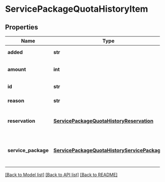 # ServicePackageQuotaHistoryItem

## Properties
Name | Type | Description | Notes
------------ | ------------- | ------------- | -------------
**added** | **str** | Added time of quota history entry. | 
**amount** | **int** | the amount of quota usage, negative or positive | 
**id** | **str** | Service package quota history id. | 
**reason** | **str** | Type of quota usage entry. | 
**reservation** | [**ServicePackageQuotaHistoryReservation**](ServicePackageQuotaHistoryReservation.md) | Reservation details if reason is reservation, reservation_release or reservation_termination. | [optional] 
**service_package** | [**ServicePackageQuotaHistoryServicePackage**](ServicePackageQuotaHistoryServicePackage.md) | Service package details if reason is package_creation, package_renewal or package_termination | [optional] 

[[Back to Model list]](../README.md#documentation-for-models) [[Back to API list]](../README.md#documentation-for-api-endpoints) [[Back to README]](../README.md)


